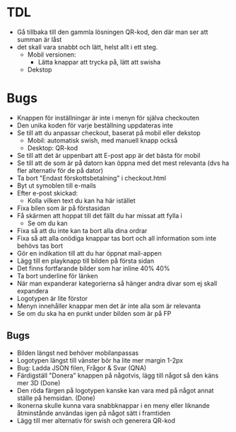 # TDL
+ Gå tillbaka till den gammla lösningen QR-kod, den där man ser att summan är låst
+ det skall vara snabbt och lätt, helst allt i ett steg.
    - Mobil versionen:
        - Lätta knappar att trycka på, lätt att swisha
    - Dekstop
# Bugs
+ Knappen för inställningar är inte i menyn för själva checkouten
+ Den unika koden för varje beställning uppdateras inte
+ Se till att du anpassar checkout, baserat på mobil eller dekstop
    - Mobil: automatisk swish, med manuell knapp också
    - Desktop: QR-kod
+ Se till att det är uppenbart att E-post app är det bästa för mobil
+ Se till att de som är på datorn kan öppna med det mest relevanta (dvs ha fler alternativ för de på dator)
+ Ta bort "Endast förskottsbetalning" i checkout.html
+ Byt ut symoblen till e-mails
+ Efter e-post skickad:
    - Kolla vilken text du kan ha här istället
+ Fixa bilen som är på förstasidan
+ Få skärmen att hoppat till det fällt du har missat att fylla i
    - Se om du kan
+ Fixa så att du inte kan ta bort alla dina ordrar
+ Fixa så att alla onödiga knappar tas bort och all information som inte behövs tas bort
+ Gör en indikation till att du har öppnat mail-appen
+ Lägg till en playknapp till bilden på första sidan
+ Det finns fortfarande bilder som har inline 40% 40%
+ Ta bort underline för länken
+ När man expanderar kategorierna så hänger andra divar som ej skall expandera
+ Logotypen är lite förstor
+ Menyn innehåller knappar men det är inte alla som är relevanta
+ Se om du ska ha en punkt under bilden som är på FP



## Bugs
+ Bilden längst ned behöver mobilanpassas
+ Logotypen längst till vänster bör ha lite mer margin 1-2px
+ Bug: Ladda JSON filen, Frågor & Svar (QNA)
+ Färdigställ "Donera" knappen på någotvis, lägg till något så den käns mer 3D (Done)
+ Den röda färgen på logotypen kanske kan vara med på något annat ställe på hemsidan. (Done)
+ Ikonerna skulle kunna vara snabbknappar i en meny eller liknande åtminstånde användas igen på något sätt i framtiden
+ Lägg till mer alternativ för swish och generera QR-kod

